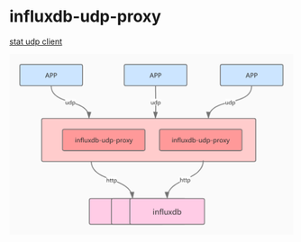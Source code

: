 # influxdb-udp-proxy

[stat udp client](https://github.com/rfyiamcool/metrics_stats)

![](design.jpg)